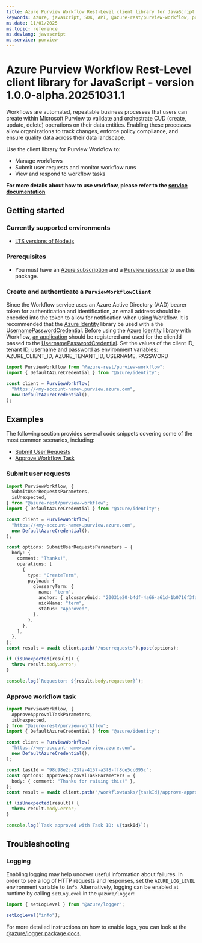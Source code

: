 ```yaml
---
title: Azure Purview Workflow Rest-Level client library for JavaScript
keywords: Azure, javascript, SDK, API, @azure-rest/purview-workflow, purview
ms.date: 11/01/2025
ms.topic: reference
ms.devlang: javascript
ms.service: purview
---
```

# Azure Purview Workflow Rest-Level client library for JavaScript - version 1.0.0-alpha.20251031.1 


Workflows are automated, repeatable business processes that users can create within Microsoft Purview to validate and orchestrate CUD (create, update, delete) operations on their data entities. Enabling these processes allow organizations to track changes, enforce policy compliance, and ensure quality data across their data landscape.

Use the client library for Purview Workflow to:

- Manage workflows
- Submit user requests and monitor workflow runs
- View and respond to workflow tasks

**For more details about how to use workflow, please refer to the [service documentation][product_documentation]**

## Getting started

### Currently supported environments

- [LTS versions of Node.js](https://github.com/nodejs/release#release-schedule)

### Prerequisites

- You must have an [Azure subscription][azure_subscription] and a [Purview resource][purview_resource] to use this package.

### Create and authenticate a `PurviewWorkflowClient`

Since the Workflow service uses an Azure Active Directory (AAD) bearer token for authentication and identification, an email address should be encoded into the token to allow for notification when using Workflow. It is recommended that the [Azure Identity][azure_identity] library be used with a the [UsernamePasswordCredential][username_password_credential]. Before using the [Azure Identity][azure_identity] library with Workflow, [an application][app_registration] should be registered and used for the clientId passed to the [UsernamePasswordCredential][username_password_credential].
Set the values of the client ID, tenant ID, username and password as environment variables:
AZURE_CLIENT_ID, AZURE_TENANT_ID, USERNAME, PASSWORD

```ts snippet:ReadmeSampleCreateClient_Node
import PurviewWorkflow from "@azure-rest/purview-workflow";
import { DefaultAzureCredential } from "@azure/identity";

const client = PurviewWorkflow(
  "https://<my-account-name>.purview.azure.com",
  new DefaultAzureCredential(),
);
```

## Examples

The following section provides several code snippets covering some of the most common scenarios, including:

- [Submit User Requests](#submit-user-requests)
- [Approve Workflow Task](#approve-workflow-task)

### Submit user requests

```ts snippet:ReadmeSampleUserRequestsSubmit
import PurviewWorkflow, {
  SubmitUserRequestsParameters,
  isUnexpected,
} from "@azure-rest/purview-workflow";
import { DefaultAzureCredential } from "@azure/identity";

const client = PurviewWorkflow(
  "https://<my-account-name>.purview.azure.com",
  new DefaultAzureCredential(),
);

const options: SubmitUserRequestsParameters = {
  body: {
    comment: "Thanks!",
    operations: [
      {
        type: "CreateTerm",
        payload: {
          glossaryTerm: {
            name: "term",
            anchor: { glossaryGuid: "20031e20-b4df-4a66-a61d-1b0716f3fa48" },
            nickName: "term",
            status: "Approved",
          },
        },
      },
    ],
  },
};
const result = await client.path("/userrequests").post(options);

if (isUnexpected(result)) {
  throw result.body.error;
}

console.log(`Requestor: ${result.body.requestor}`);
```

### Approve workflow task

```ts snippet:ReadmeSampleWorkflowTaskApprove
import PurviewWorkflow, {
  ApproveApprovalTaskParameters,
  isUnexpected,
} from "@azure-rest/purview-workflow";
import { DefaultAzureCredential } from "@azure/identity";

const client = PurviewWorkflow(
  "https://<my-account-name>.purview.azure.com",
  new DefaultAzureCredential(),
);

const taskId = "98d98e2c-23fa-4157-a3f8-ff8ce5cc095c";
const options: ApproveApprovalTaskParameters = {
  body: { comment: "Thanks for raising this!" },
};
const result = await client.path("/workflowtasks/{taskId}/approve-approval", taskId).post(options);

if (isUnexpected(result)) {
  throw result.body.error;
}

console.log(`Task approved with Task ID: ${taskId}`);
```

## Troubleshooting

### Logging

Enabling logging may help uncover useful information about failures. In order to see a log of HTTP requests and responses, set the `AZURE_LOG_LEVEL` environment variable to `info`. Alternatively, logging can be enabled at runtime by calling `setLogLevel` in the `@azure/logger`:

```ts snippet:SetLogLevel
import { setLogLevel } from "@azure/logger";

setLogLevel("info");
```

For more detailed instructions on how to enable logs, you can look at the [@azure/logger package docs](https://github.com/Azure/azure-sdk-for-js/tree/main/sdk/core/logger).

<!-- LINKS -->

[product_documentation]: https://learn.microsoft.com/azure/purview/concept-workflow
[azure_subscription]: https://azure.microsoft.com/free/dotnet/
[purview_resource]: https://learn.microsoft.com/azure/purview/create-catalog-portal
[azure_identity]: https://github.com/Azure/azure-sdk-for-js/tree/main/sdk/identity/identity#readme
[app_registration]: https://learn.microsoft.com/azure/active-directory/develop/quickstart-register-app
[username_password_credential]: https://learn.microsoft.com/javascript/api/@azure/identity/usernamepasswordcredential?view=azure-node-latest

